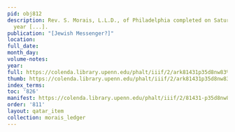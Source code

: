 ```yaml
---
pid: obj812
description: Rev. S. Morais, L.L.D., of Philadelphia completed on Saturday, his fortieth
  year [...].
publication: "[Jewish Messenger?]"
location:
full_date:
month_day:
volume-notes:
year:
full: https://colenda.library.upenn.edu/phalt/iiif/2/ark81431p35d8nw83%2FSHA256E-s8061114--69452c983d9bee2eec54691ad173f94cec64b6a5548090bc617cafc1a0d11862.jpeg/full/3500,/0/default.jpg
thumb: https://colenda.library.upenn.edu/phalt/iiif/2/ark81431p35d8nw83%2FSHA256E-s8061114--69452c983d9bee2eec54691ad173f94cec64b6a5548090bc617cafc1a0d11862.jpeg/full/!200,200/0/default.jpg
index_terms:
toc: '826'
manifest: https://colenda.library.upenn.edu/phalt/iiif/2/81431-p35d8nw83/manifest
order: '811'
layout: qatar_item
collection: morais_ledger
---
```

